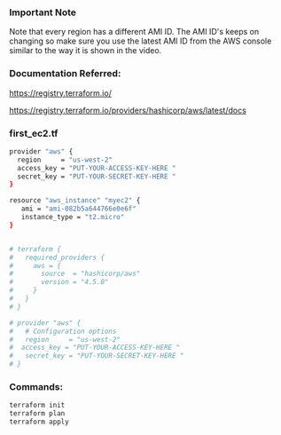 ### Important Note

Note that every region has a different AMI ID. The AMI ID's keeps on changing so make sure you use the latest AMI ID from the AWS console similar to the way it is shown in the video.

### Documentation Referred:

https://registry.terraform.io/

https://registry.terraform.io/providers/hashicorp/aws/latest/docs

### first_ec2.tf

```sh
provider "aws" {
  region     = "us-west-2"
  access_key = "PUT-YOUR-ACCESS-KEY-HERE "
  secret_key = "PUT-YOUR-SECRET-KEY-HERE "
}

resource "aws_instance" "myec2" {
   ami = "ami-082b5a644766e0e6f"
   instance_type = "t2.micro"
}


# terraform {
#   required_providers {
#     aws = {
#       source  = "hashicorp/aws"
#       version = "4.5.0"
#     }
#   }
# }

# provider "aws" {
#   # Configuration options
#   region     = "us-west-2"
#  access_key = "PUT-YOUR-ACCESS-KEY-HERE "
#   secret_key = "PUT-YOUR-SECRET-KEY-HERE "
# }
```
### Commands:

```sh
terraform init
terraform plan
terraform apply
```
